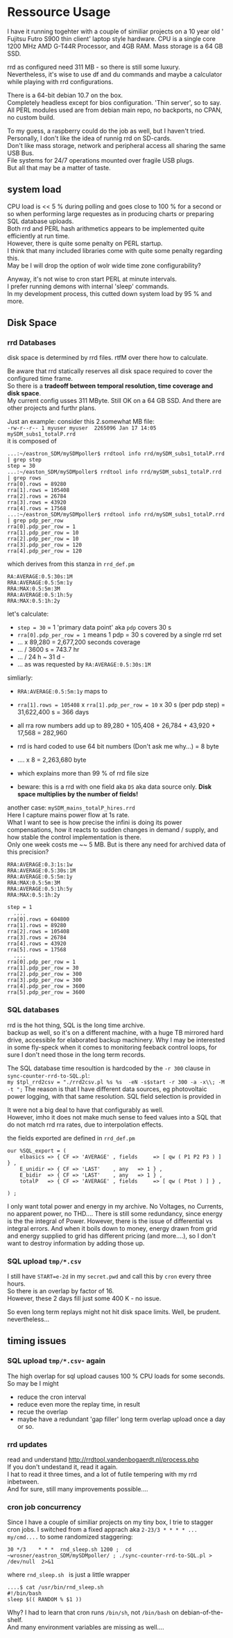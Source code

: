 # Ressource Usage

I have it running togehter with a couple of similiar projects on a 10 year old ' Fujitsu Futro S900 thin client' laptop style hardware. CPU is a single core 1200 MHz AMD G-T44R Processor, and 4GB RAM. Mass storage is a 64 GB SSD.  
  
rrd as configured need 311 MB - so there is still some luxury.  
Nevertheless, it's wise to use df and du commands and maybe a calculator while playing with rrd configurations.

There is a 64-bit debian 10.7 on the box.  
Completely headless except for bios configuration. 'Thin server', so to say.   
All PERL modules used are from debian main repo, no backports, no CPAN, no custom build.  

To my guess, a raspberry could do the job as well, but I haven't tried.  
Personally, I don't like the idea of runnig rrd on SD-cards.  
Don't like mass storage, network and peripheral access all sharing the same USB Bus.  
File systems for 24/7 operations mounted over fragile USB plugs.  
But all that may be a matter of taste.



## system load

CPU load is << 5 % during polling and goes close to 100 % for a second or so when performing large requestes as in producing charts or preparing SQL database uploads.  
Both rrd and PERL hash arithmetics appears to be implemented quite efficiently at run time.  
However, there is quite some penalty on PERL startup.   
I think that many included libraries come with quite some penalty regarding this.  
May be I will drop the option of wolr wide time zone configurability?   

Anyway, it's not wise to cron start PERL at minute intervals.  
I prefer running demons with internal 'sleep' commands.   
In my development process, this cutted down system load by 95 % and more.


## Disk Space

### rrd Databases

disk space is determined by rrd files. rtfM over there how to calculate.  

Be aware that rrd statically reserves all disk space required to cover the configured time frame.  
So there is a **tradeoff between temporal resolution, time coverage and disk space**.  
My current config usses 311 MByte. Still OK on a 64 GB SSD. And there are other projects and furthr plans.   

Just an example: consider this 2.somewhat MB file:   
`-rw-r--r-- 1 myuser myuser  2265096 Jan 17 14:05 mySDM_subs1_totalP.rrd`  
it is composed of
```
...:~/eastron_SDM/mySDMpoller$ rrdtool info rrd/mySDM_subs1_totalP.rrd | grep step
step = 30
...:~/easton_SDM/mySDMpoller$ rrdtool info rrd/mySDM_subs1_totalP.rrd | grep rows
rra[0].rows = 89280
rra[1].rows = 105408
rra[2].rows = 26784
rra[3].rows = 43920
rra[4].rows = 17568
...:~/eastron_SDM/mySDMpoller$ rrdtool info rrd/mySDM_subs1_totalP.rrd | grep pdp_per_row
rra[0].pdp_per_row = 1
rra[1].pdp_per_row = 10
rra[2].pdp_per_row = 10
rra[3].pdp_per_row = 120
rra[4].pdp_per_row = 120
```
which derives from this stanza in `rrd_def.pm`
```
RA:AVERAGE:0.5:30s:1M
RRA:AVERAGE:0.5:5m:1y
RRA:MAX:0.5:5m:3M
RRA:AVERAGE:0.5:1h:5y
RRA:MAX:0.5:1h:2y
```
let's calculate: 
* `step = 30` = 1 'primary data point' aka `pdp` covers 30 s
* `rra[0].pdp_per_row = 1` means 1 pdp = 30 s covered by a single rrd set
* ... x 89,280 = 2,677,200 seconds coverage
* ... / 3600 s = 743.7 hr
* ... / 24 h ~ 31 d - 
* ... as was requested by `RA:AVERAGE:0.5:30s:1M`
  
simliarly: 
* `RRA:AVERAGE:0.5:5m:1y` maps to
* `rra[1].rows = 105408` x `rra[1].pdp_per_row = 10` x 30 s (per pdp step) = 31,622,400 s = 366 days

* all rra row numbers add up to 89,280 + 105,408 + 26,784 + 43,920 + 17,568 = 282,960
* rrd is hard coded to use 64 bit numbers (Don't ask me why...) = 8 byte
* .... x 8 = 2,263,680 byte
* which explains more than 99 % of rrd file size
* beware: this is a rrd with one field aka `DS` aka data source only. **Disk space multiplies by the number of fields!**


another case: `mySDM_mains_totalP_hires.rrd`  
Here I capture mains power flow at 1s rate.  
What I want to see is how precise the infini is doing its power compensations, how  it reacts to sudden changes in demand / supply, and how stable the control implementation is there.  
Only one week costs me ~~ 5 MB. But is there any need for archived data of this precision?
```
RRA:AVERAGE:0.3:1s:1w
RRA:AVERAGE:0.5:30s:1M
RRA:AVERAGE:0.5:5m:1y
RRA:MAX:0.5:5m:3M
RRA:AVERAGE:0.5:1h:5y
RRA:MAX:0.5:1h:2y
```

```
step = 1
  ....
rra[0].rows = 604800
rra[1].rows = 89280
rra[2].rows = 105408
rra[3].rows = 26784
rra[4].rows = 43920
rra[5].rows = 17568
  ....
rra[0].pdp_per_row = 1
rra[1].pdp_per_row = 30
rra[2].pdp_per_row = 300
rra[3].pdp_per_row = 300
rra[4].pdp_per_row = 3600
rra[5].pdp_per_row = 3600
```

 
### SQL databases

rrd is the hot thing, SQL is the long time archive.  
backup as well, so it's on a different machine, with a huge TB mirrored hard drive, accessible for elaborated backup machinery.
Why I may be interested in some fly-speck when it comes to monitoring feeback control loops, for sure I don't need those in the long term records.  

The SQL database time resoultion is hardcoded by the `-r 300` clause in `sync-counter-rrd-to-SQL.pl`:  
`my $tpl_rrd2csv = "./rrd2csv.pl %s %s  -eN -s$start -r 300 -a -x\\; -M -t ";`
The reason is that I have different data sources, eg photovoltaic power logging, with that same resolution.
SQL field selection is provided in 

It were not a big deal to have that configurably as well.  
However, imho it does not make much sense to feed values into a SQL that do not match rrd rra rates, due to interpolation effects.

the fields exported are defined in `rrd_def.pm`
```
our %SQL_export = (
	elbasics => { CF => 'AVERAGE' , fields     => [ qw ( P1 P2 P3 ) ] } ,
	E_unidir => { CF => 'LAST'    , any   => 1 } ,
	E_bidir  => { CF => 'LAST'    , any   => 1 } ,
	totalP   => { CF => 'AVERAGE' , fields     => [ qw ( Ptot ) ] } ,

) ;
```
I only want total power and energy in my archive. 
No Voltages, no Currents, no apparent power, no THD....
There is still some redundancy, since energy is the the integral of Power.
However, there is the issue of differential vs integral errors. And when it boils down to money, energy drawn from grid and energy supplied to grid has different pricing (and more....), so I don't want to destroy information by adding those up.


### SQL upload `tmp/*.csv`

I still have `START=e-2d` in my `secret.pwd` and call this by `cron` every three hours.  
So there is an overlap by factor of 16.  
However, these 2 days fill just some 400 K - no issue.  
  
So even long term replays might not hit disk space limits. Well, be prudent. nevertheless...   


## timing issues

### SQL upload `tmp/*.csv`- again

The high overlap for sql upload causes 100 % CPU loads for some seconds.
So may be I might
* reduce the cron interval
* reduce even more the replay time, in result
* recue the overlap
* maybe have a redundant 'gap filler' long term overlap upload once a day or so.


### rrd updates
read and understand http://rrdtool.vandenbogaerdt.nl/process.php  
If you don't undestand it, read it again.  
I hat to read it three times, and a lot of futile tempering with my rrd inbetween.  
And for sure, still many improvements possible....


### cron job concurrency

Since I have a couple of similiar projects on my tiny box, I trie to stagger cron jobs.
I switched from a fixed apprach aka `2-23/3 * * * * ... my/cmd....` to some randomized staggering:

`30 */3    * * *  rnd_sleep.sh 1200 ;  cd ~wrosner/eastron_SDM/mySDMpoller/ ; ./sync-counter-rrd-to-SQL.pl > /dev/null  2>&1`

where `rnd_sleep.sh ` is just a little wrapper
```
....$ cat /usr/bin/rnd_sleep.sh
#!/bin/bash
sleep $(( RANDOM % $1 ))
```
Why? I had to learn that cron runs `/bin/sh`, not `/bin/bash` on debian-of-the-shelf.  
And many environment variables are missing as well....
